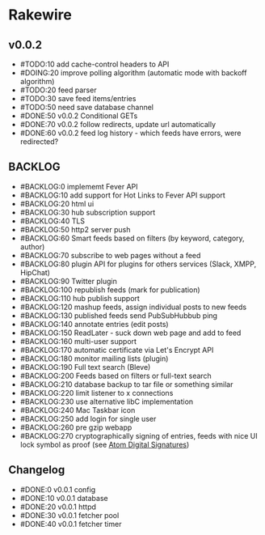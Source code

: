 # Rakewire

## v0.0.2

 - #TODO:10 add cache-control headers to API
 - #DOING:20 improve polling algorithm (automatic mode with backoff algorithm)
 - #TODO:20 feed parser
 - #TODO:30 save feed items/entries
 - #TODO:50 need save database channel
 - #DONE:50 v0.0.2 Conditional GETs
 - #DONE:70 v0.0.2 follow redirects, update url automatically
 - #DONE:60 v0.0.2 feed log history - which feeds have errors, were redirected?

## BACKLOG

 - #BACKLOG:0 implememt Fever API
 - #BACKLOG:10 add support for Hot Links to Fever API support
 - #BACKLOG:20 html ui
 - #BACKLOG:30 hub subscription support
 - #BACKLOG:40 TLS
 - #BACKLOG:50 http2 server push
 - #BACKLOG:60 Smart feeds based on filters (by keyword, category, author)
 - #BACKLOG:70 subscribe to web pages without a feed
 - #BACKLOG:80 plugin API for plugins for others services (Slack, XMPP, HipChat)
 - #BACKLOG:90 Twitter plugin
 - #BACKLOG:100 republish feeds (mark for publication)
 - #BACKLOG:110 hub publish support
 - #BACKLOG:120 mashup feeds, assign individual posts to new feeds
 - #BACKLOG:130 published feeds send PubSubHubbub ping
 - #BACKLOG:140 annotate entries (edit posts)
 - #BACKLOG:150 ReadLater - suck down web page and add to feed
 - #BACKLOG:160 multi-user support
 - #BACKLOG:170 automatic certificate via Let's Encrypt API
 - #BACKLOG:180 monitor mailing lists (plugin)
 - #BACKLOG:190 Full text search (Bleve)
 - #BACKLOG:200 Feeds based on filters or full-text search
 - #BACKLOG:210 database backup to tar file or something similar
 - #BACKLOG:220 limit listener to x connections
 - #BACKLOG:230 use alternative libC implementation
 - #BACKLOG:240 Mac Taskbar icon
 - #BACKLOG:250 add login for single user
 - #BACKLOG:260 pre gzip webapp
 - #BACKLOG:270 cryptographically signing of entries, feeds with nice UI lock symbol as proof (see [Atom Digital Signatures](https://tools.ietf.org/html/rfc4287#section-5.1))

## Changelog

 - #DONE:0 v0.0.1 config
 - #DONE:10 v0.0.1 database
 - #DONE:20 v0.0.1 httpd
 - #DONE:30 v0.0.1 fetcher pool
 - #DONE:40 v0.0.1 fetcher timer
